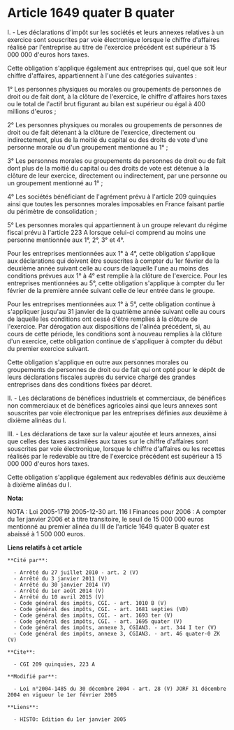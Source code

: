 # Article 1649 quater B quater

I. - Les déclarations d'impôt sur les sociétés et leurs annexes relatives à un exercice sont souscrites par voie électronique
lorsque le chiffre d'affaires réalisé par l'entreprise au titre de l'exercice précédent est supérieur à 15 000 000 d'euros
hors taxes.

Cette obligation s'applique également aux entreprises qui, quel que soit leur chiffre d'affaires, appartiennent à l'une des
catégories suivantes :

1° Les personnes physiques ou morales ou groupements de personnes de droit ou de fait dont, à la clôture de l'exercice, le
chiffre d'affaires hors taxes ou le total de l'actif brut figurant au bilan est supérieur ou égal à 400 millions d'euros ;

2° Les personnes physiques ou morales ou groupements de personnes de droit ou de fait détenant à la clôture de l'exercice,
directement ou indirectement, plus de la moitié du capital ou des droits de vote d'une personne morale ou d'un groupement
mentionné au 1° ;

3° Les personnes morales ou groupements de personnes de droit ou de fait dont plus de la moitié du capital ou des droits de
vote est détenue à la clôture de leur exercice, directement ou indirectement, par une personne ou un groupement mentionné au
1° ;

4° Les sociétés bénéficiant de l'agrément prévu à l'article 209 quinquies ainsi que toutes les personnes morales imposables
en France faisant partie du périmètre de consolidation ;

5° Les personnes morales qui appartiennent à un groupe relevant du régime fiscal prévu à l'article 223 A lorsque celui-ci
comprend au moins une personne mentionnée aux 1°, 2°, 3° et 4°.

Pour les entreprises mentionnées aux 1° à 4°, cette obligation s'applique aux déclarations qui doivent être souscrites à
compter du 1er février de la deuxième année suivant celle au cours de laquelle l'une au moins des conditions prévues aux 1° à
4° est remplie à la clôture de l'exercice. Pour les entreprises mentionnées au 5°, cette obligation s'applique à compter du
1er février de la première année suivant celle de leur entrée dans le groupe.

Pour les entreprises mentionnées aux 1° à 5°, cette obligation continue à s'appliquer jusqu'au 31 janvier de la quatrième
année suivant celle au cours de laquelle les conditions ont cessé d'être remplies à la clôture de l'exercice. Par dérogation
aux dispositions de l'alinéa précédent, si, au cours de cette période, les conditions sont à nouveau remplies à la clôture
d'un exercice, cette obligation continue de s'appliquer à compter du début du premier exercice suivant.

Cette obligation s'applique en outre aux personnes morales ou groupements de personnes de droit ou de fait qui ont opté pour
le dépôt de leurs déclarations fiscales auprès du service chargé des grandes entreprises dans des conditions fixées par
décret.

II. - Les déclarations de bénéfices industriels et commerciaux, de bénéfices non commerciaux et de bénéfices agricoles ainsi
que leurs annexes sont souscrites par voie électronique par les entreprises définies aux deuxième à dixième alinéas du I.

III. - Les déclarations de taxe sur la valeur ajoutée et leurs annexes, ainsi que celles des taxes assimilées aux taxes sur
le chiffre d'affaires sont souscrites par voie électronique, lorsque le chiffre d'affaires ou les recettes réalisés par le
redevable au titre de l'exercice précédent est supérieur à 15 000 000 d'euros hors taxes.

Cette obligation s'applique également aux redevables définis aux deuxième à dixième alinéas du I.

**Nota:**

NOTA : Loi 2005-1719 2005-12-30 art. 116 I Finances pour 2006 : A compter du 1er janvier 2006 et à titre transitoire, le
seuil de 15 000 000 euros mentionné au premier alinéa du III de l'article 1649 quater B quater est abaissé à 1 500 000 euros.

**Liens relatifs à cet article**

	**Cité par**:

	  - Arrêté du 27 juillet 2010 - art. 2 (V)
	  - Arrêté du 3 janvier 2011 (V)
	  - Arrêté du 30 janvier 2014 (V)
	  - Arrêté du 1er août 2014 (V)
	  - Arrêté du 10 avril 2015 (V)
	  - Code général des impôts, CGI. - art. 1010 B (V)
	  - Code général des impôts, CGI. - art. 1681 septies (VD)
	  - Code général des impôts, CGI. - art. 1693 ter (V)
	  - Code général des impôts, CGI. - art. 1695 quater (V)
	  - Code général des impôts, annexe 3, CGIAN3. - art. 344 I ter (V)
	  - Code général des impôts, annexe 3, CGIAN3. - art. 46 quater-0 ZK (V)

	**Cite**:

	  - CGI 209 quinquies, 223 A

	**Modifié par**:

	  - Loi n°2004-1485 du 30 décembre 2004 - art. 28 (V) JORF 31 décembre 2004 en vigueur le 1er février 2005

	**Liens**:

	  - HISTO: Edition du 1er janvier 2005
